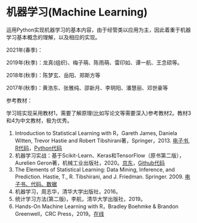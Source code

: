 # 机器学习(Machine Learning)

运用Python实现机器学习的基本内容，由于经管类以应用为主，因此着重于机器学习基本概念的理解，以及相应的实现。



2021年(春季)：

2019年(秋季)：龙真(组织)、梅子萌、陈雨萌、雷印如、谭一航、王念硕等。

2018年(秋季)：陈梦玄、岳阳、郑斯方等

2017年(秋季)：黄浩东、张雅纯、邵新月、李玥阳、潘慧丽、邓世豪等


参考教材：

学习班实现采用教材1，需要了解原理(比如写论文等需要深入)参考教材2。教材3和4为中文教材，极为优秀。

1. Introduction to Statistical Learning with R，Gareth James, Daniela Witten, Trevor Hastie and Robert Tibshirani著，Springer，2013. [电子书](http://faculty.marshall.usc.edu/gareth-james/ISL/ISLR%20Seventh%20Printing.pdf), [R代码](http://faculty.marshall.usc.edu/gareth-james/ISL/code.html)，[Python代码](https://botlnec.github.io/islp/) 
2. 机器学习实战：基于Scikit-Learn、Keras和TensorFlow（原书第二版），Aurelien Geron著，机械工业出版社，2020。[京东](https://item.jd.com/12732035.html)，[Github代码](https://github.com/ageron/handson-ml)
3. The Elements of Statistical Learning: Data Mining, Inference, and Prediction. Hastie, T., R. Tibshirani, and J. Friedman. Springer. 2009. [电子书、代码、数据](https://web.stanford.edu/~hastie/ElemStatLearn/)
4. 机器学习，周志华，清华大学出版社，2016。
5. 统计学习方法(第二版)，李航，清华大学出版社，2019。
6. Hands-On Machine Learning with R，Bradley Boehmke & Brandon Greenwell，CRC Press，2019。[在线](https://bradleyboehmke.github.io/HOML/)

